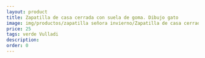 ```yaml
---
layout: product
title: Zapatilla de casa cerrada con suela de goma. Dibujo gato
image: img/productos/zapatilla señora invierno/Zapatilla de casa cerrada con suela de goma. Dibujo gato=25=verde Vulladi.webp
price: 25
tags: verde Vulladi
description: 
order: 0
---
```


